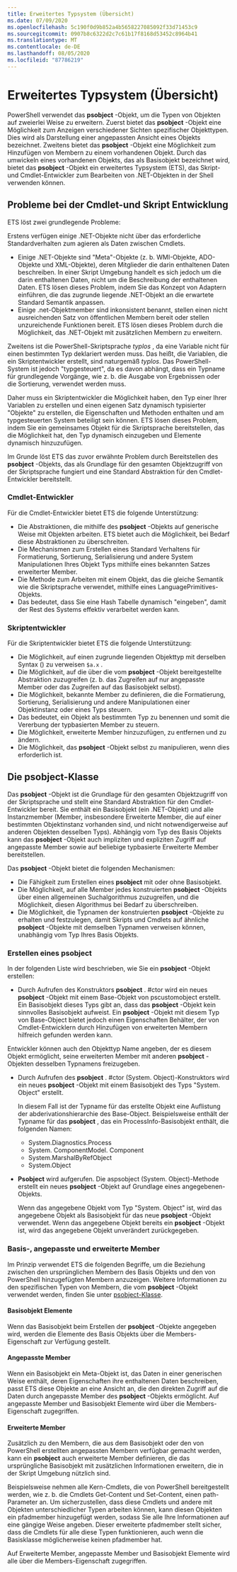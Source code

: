 ```yaml
---
title: Erweitertes Typsystem (Übersicht)
ms.date: 07/09/2020
ms.openlocfilehash: 5c190f0d9b852a4b5658227085092f33d71453c9
ms.sourcegitcommit: 0907b8c6322d2c7c61b17f8168d53452c8964b41
ms.translationtype: MT
ms.contentlocale: de-DE
ms.lasthandoff: 08/05/2020
ms.locfileid: "87786219"
---
```

# <a name="extended-type-system-overview"></a>Erweitertes Typsystem (Übersicht)

PowerShell verwendet das **psobject** -Objekt, um die Typen von Objekten auf zweierlei Weise zu erweitern. Zuerst bietet das **psobject** -Objekt eine Möglichkeit zum Anzeigen verschiedener Sichten spezifischer Objekttypen. Dies wird als Darstellung einer angepassten Ansicht eines Objekts bezeichnet. Zweitens bietet das **psobject** -Objekt eine Möglichkeit zum Hinzufügen von Membern zu einem vorhandenen Objekt. Durch das umwickeln eines vorhandenen Objekts, das als Basisobjekt bezeichnet wird, bietet das **psobject** -Objekt ein erweitertes Typsystem (ETS), das Skript-und Cmdlet-Entwickler zum Bearbeiten von .NET-Objekten in der Shell verwenden können.

## <a name="cmdlet-and-script-development-issues"></a>Probleme bei der Cmdlet-und Skript Entwicklung

ETS löst zwei grundlegende Probleme:

Erstens verfügen einige .NET-Objekte nicht über das erforderliche Standardverhalten zum agieren als Daten zwischen Cmdlets.

- Einige .NET-Objekte sind "Meta"-Objekte (z. b. WMI-Objekte, ADO-Objekte und XML-Objekte), deren Mitglieder die darin enthaltenen Daten beschreiben. In einer Skript Umgebung handelt es sich jedoch um die darin enthaltenen Daten, nicht um die Beschreibung der enthaltenen Daten. ETS lösen dieses Problem, indem Sie das Konzept von Adaptern einführen, die das zugrunde liegende .NET-Objekt an die erwartete Standard Semantik anpassen.
- Einige .net-Objektmember sind inkonsistent benannt, stellen einen nicht ausreichenden Satz von öffentlichen Membern bereit oder stellen unzureichende Funktionen bereit. ETS lösen dieses Problem durch die Möglichkeit, das .NET-Objekt mit zusätzlichen Membern zu erweitern.

Zweitens ist die PowerShell-Skriptsprache _typlos_ , da eine Variable nicht für einen bestimmten Typ deklariert werden muss. Das heißt, die Variablen, die ein Skriptentwickler erstellt, sind naturgemäß _typlos_. Das PowerShell-System ist jedoch "typgesteuert", da es davon abhängt, dass ein Typname für grundlegende Vorgänge, wie z. b. die Ausgabe von Ergebnissen oder die Sortierung, verwendet werden muss.

Daher muss ein Skriptentwickler die Möglichkeit haben, den Typ einer Ihrer Variablen zu erstellen und einen eigenen Satz dynamisch typisierter "Objekte" zu erstellen, die Eigenschaften und Methoden enthalten und am typgesteuerten System beteiligt sein können. ETS lösen dieses Problem, indem Sie ein gemeinsames Objekt für die Skriptsprache bereitstellen, das die Möglichkeit hat, den Typ dynamisch einzugeben und Elemente dynamisch hinzuzufügen.

Im Grunde löst ETS das zuvor erwähnte Problem durch Bereitstellen des **psobject** -Objekts, das als Grundlage für den gesamten Objektzugriff von der Skriptsprache fungiert und eine Standard Abstraktion für den Cmdlet-Entwickler bereitstellt.

### <a name="cmdlet-developers"></a>Cmdlet-Entwickler

Für die Cmdlet-Entwickler bietet ETS die folgende Unterstützung:

- Die Abstraktionen, die mithilfe des **psobject** -Objekts auf generische Weise mit Objekten arbeiten. ETS bietet auch die Möglichkeit, bei Bedarf diese Abstraktionen zu überschreiten.
- Die Mechanismen zum Erstellen eines Standard Verhaltens für Formatierung, Sortierung, Serialisierung und andere System Manipulationen Ihres Objekt Typs mithilfe eines bekannten Satzes erweiterter Member.
- Die Methode zum Arbeiten mit einem Objekt, das die gleiche Semantik wie die Skriptsprache verwendet, mithilfe eines LanguagePrimitives-Objekts.
- Das bedeutet, dass Sie eine Hash Tabelle dynamisch "eingeben", damit der Rest des Systems effektiv verarbeitet werden kann.

### <a name="script-developers"></a>Skriptentwickler

Für die Skriptentwickler bietet ETS die folgende Unterstützung:

- Die Möglichkeit, auf einen zugrunde liegenden Objekttyp mit derselben Syntax () zu verweisen `$a.x` .
- Die Möglichkeit, auf die über die vom **psobject** -Objekt bereitgestellte Abstraktion zuzugreifen (z. b. das Zugreifen auf nur angepasste Member oder das Zugreifen auf das Basisobjekt selbst).
- Die Möglichkeit, bekannte Member zu definieren, die die Formatierung, Sortierung, Serialisierung und andere Manipulationen einer Objektinstanz oder eines Typs steuern.
- Das bedeutet, ein Objekt als bestimmten Typ zu benennen und somit die Vererbung der typbasierten Member zu steuern.
- Die Möglichkeit, erweiterte Member hinzuzufügen, zu entfernen und zu ändern.
- Die Möglichkeit, das **psobject** -Objekt selbst zu manipulieren, wenn dies erforderlich ist.

## <a name="the-psobject-class"></a>Die psobject-Klasse

Das **psobject** -Objekt ist die Grundlage für den gesamten Objektzugriff von der Skriptsprache und stellt eine Standard Abstraktion für den Cmdlet-Entwickler bereit. Sie enthält ein Basisobjekt (ein .NET-Objekt) und alle Instanzmember (Member, insbesondere Erweiterte Member, die auf einer bestimmten Objektinstanz vorhanden sind, und nicht notwendigerweise auf anderen Objekten desselben Typs). Abhängig vom Typ des Basis Objekts kann das **psobject** -Objekt auch impliziten und expliziten Zugriff auf angepasste Member sowie auf beliebige typbasierte Erweiterte Member bereitstellen.

Das **psobject** -Objekt bietet die folgenden Mechanismen:

- Die Fähigkeit zum Erstellen eines **psobject** mit oder ohne Basisobjekt.
- Die Möglichkeit, auf alle Member jedes konstruierten **psobject** -Objekts über einen allgemeinen Suchalgorithmus zuzugreifen, und die Möglichkeit, diesen Algorithmus bei Bedarf zu überschreiben.
- Die Möglichkeit, die Typnamen der konstruierten **psobject** -Objekte zu erhalten und festzulegen, damit Skripts und Cmdlets auf ähnliche **psobject** -Objekte mit demselben Typnamen verweisen können, unabhängig vom Typ Ihres Basis Objekts.

### <a name="how-to-construct-a-psobject"></a>Erstellen eines psobject

In der folgenden Liste wird beschrieben, wie Sie ein **psobject** -Objekt erstellen:

- Durch Aufrufen des Konstruktors **psobject** . #ctor wird ein neues **psobject** -Objekt mit einem Base-Objekt von pscustomobject erstellt. Ein Basisobjekt dieses Typs gibt an, dass das **psobject** -Objekt kein sinnvolles Basisobjekt aufweist. Ein **psobject** -Objekt mit diesem Typ von Base-Object bietet jedoch einen Eigenschaften Behälter, der von Cmdlet-Entwicklern durch Hinzufügen von erweiterten Membern hilfreich gefunden werden kann.

Entwickler können auch den Objekttyp Name angeben, der es diesem Objekt ermöglicht, seine erweiterten Member mit anderen **psobject** -Objekten desselben Typnamens freizugeben.

- Durch Aufrufen des **psobject** . #ctor (System. Object)-Konstruktors wird ein neues **psobject** -Objekt mit einem Basisobjekt des Typs "System. Object" erstellt.

  In diesem Fall ist der Typname für das erstellte Objekt eine Auflistung der abderivationshierarchie des Base-Object. Beispielsweise enthält der Typname für das **psobject** , das ein ProcessInfo-Basisobjekt enthält, die folgenden Namen:

  - System.Diagnostics.Process
  - System. ComponentModel. Component
  - System.MarshalByRefObject
  - System.Object

- **Psobject** wird aufgerufen. Die aspsobject (System. Object)-Methode erstellt ein neues **psobject** -Objekt auf Grundlage eines angegebenen-Objekts.

  Wenn das angegebene Objekt vom Typ "System. Object" ist, wird das angegebene Objekt als Basisobjekt für das neue **psobject** -Objekt verwendet. Wenn das angegebene Objekt bereits ein **psobject** -Objekt ist, wird das angegebene Objekt unverändert zurückgegeben.

### <a name="base-adapted-and-extended-members"></a>Basis-, angepasste und erweiterte Member

Im Prinzip verwendet ETS die folgenden Begriffe, um die Beziehung zwischen den ursprünglichen Membern des Basis Objekts und den von PowerShell hinzugefügten Membern anzuzeigen. Weitere Informationen zu den spezifischen Typen von Membern, die vom **psobject** -Objekt verwendet werden, finden Sie unter [psobject-Klasse](/dotnet/api/system.management.automation.psobject).

#### <a name="base-object-members"></a>Basisobjekt Elemente

Wenn das Basisobjekt beim Erstellen der **psobject** -Objekte angegeben wird, werden die Elemente des Basis Objekts über die Members-Eigenschaft zur Verfügung gestellt.

#### <a name="adapted-members"></a>Angepasste Member

Wenn ein Basisobjekt ein Meta-Objekt ist, das Daten in einer generischen Weise enthält, deren Eigenschaften ihre enthaltenen Daten beschreiben, passt ETS diese Objekte an eine Ansicht an, die den direkten Zugriff auf die Daten durch angepasste Member des **psobject** -Objekts ermöglicht. Auf angepasste Member und Basisobjekt Elemente wird über die Members-Eigenschaft zugegriffen.

#### <a name="extended-members"></a>Erweiterte Member

Zusätzlich zu den Membern, die aus dem Basisobjekt oder den von PowerShell erstellten angepassten Membern verfügbar gemacht werden, kann ein **psobject** auch erweiterte Member definieren, die das ursprüngliche Basisobjekt mit zusätzlichen Informationen erweitern, die in der Skript Umgebung nützlich sind.

Beispielsweise nehmen alle Kern-Cmdlets, die von PowerShell bereitgestellt werden, wie z. b. die Cmdlets Get-Content und Set-Content, einen path-Parameter an. Um sicherzustellen, dass diese Cmdlets und andere mit Objekten unterschiedlicher Typen arbeiten können, kann diesen Objekten ein pfadmember hinzugefügt werden, sodass Sie alle Ihre Informationen auf eine gängige Weise angeben. Dieser erweiterte pfadmember stellt sicher, dass die Cmdlets für alle diese Typen funktionieren, auch wenn die Basisklasse möglicherweise keinen pfadmember hat.

Auf Erweiterte Member, angepasste Member und Basisobjekt Elemente wird alle über die Members-Eigenschaft zugegriffen.
